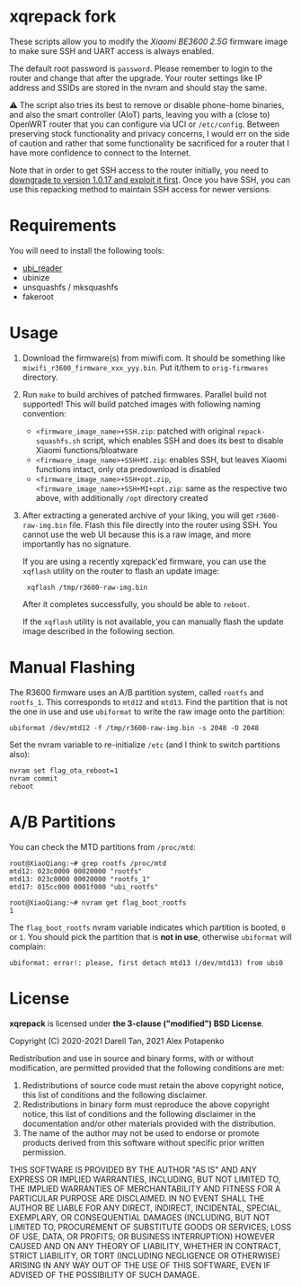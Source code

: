 xqrepack fork
=========

These scripts allow you to modify the *Xiaomi BE3600 2.5G* firmware image to make sure SSH and UART access is always enabled.

The default root password is `password`. Please remember to login to the router and change that after the upgrade. Your router settings like IP address and SSIDs are stored in the nvram and should stay the same.

⚠ The script also tries its best to remove or disable phone-home binaries, and also the smart controller (AIoT) parts, leaving you with a (close to) OpenWRT router that you can configure via UCI or `/etc/config`.
Between preserving stock functionality and privacy concerns, I would err on the side of caution and rather that some functionality be sacrificed for a router that I have more confidence to connect to the Internet.

Note that in order to get SSH access to the router initially, you need to [downgrade to version 1.0.17 and exploit it first](https://forum.openwrt.org/t/adding-openwrt-support-for-ax3600/55049/123).
Once you have SSH, you can use this repacking method to maintain SSH access for newer versions.

Requirements
==============

You will need to install the following tools:

- [ubi_reader](https://github.com/jrspruitt/ubi_reader)
- ubinize
- unsquashfs / mksquashfs
- fakeroot

Usage
=======

1. Download the firmware(s) from miwifi.com.
   It should be something like `miwifi_r3600_firmware_xxx_yyy.bin`.
   Put it/them to `orig-firmwares` directory.

2. Run `make` to build archives of patched firmwares.
   Parallel build not supported!
   This will build patched images with following naming convention:
   - `<firmware_image_name>+SSH.zip`: patched with original `repack-squashfs.sh` script, which enables SSH and does its best to disable Xiaomi functions/bloatware
   - `<firmware_image_name>+SSH+MI.zip`: enables SSH, but leaves Xiaomi functions intact, only ota predownload is disabled
   - `<firmware_image_name>+SSH+opt.zip`, `<firmware_image_name>+SSH+MI+opt.zip`: same as the respective two above, with additionally `/opt` directory created

3. After extracting a generated archive of your liking, you will get `r3600-raw-img.bin` file.
   Flash this file directly into the router using SSH.
   You cannot use the web UI because this is a raw image, and more importantly has no signature.

   If you are using a recently xqrepack'ed firmware, you can use the `xqflash` utility on the router to flash an update image:

        xqflash /tmp/r3600-raw-img.bin

   After it completes successfully, you should be able to `reboot`.

   If the `xqflash` utility is not available, you can manually flash the update image described in the following section.


Manual Flashing
================

The R3600 firmware uses an A/B partition system, called `rootfs` and `rootfs_1`. This corresponds to `mtd12` and `mtd13`. Find the partition that is not the one in use and use `ubiformat` to write the raw image onto the partition:

    ubiformat /dev/mtd12 -f /tmp/r3600-raw-img.bin -s 2048 -O 2048

Set the nvram variable to re-initialize `/etc` (and I think to switch partitions also):

    nvram set flag_ota_reboot=1
    nvram commit
    reboot


A/B Partitions
===============

You can check the MTD partitions from `/proc/mtd`:

```
root@XiaoQiang:~# grep rootfs /proc/mtd
mtd12: 023c0000 00020000 "rootfs"
mtd13: 023c0000 00020000 "rootfs_1"
mtd17: 015cc000 0001f000 "ubi_rootfs"

root@XiaoQiang:~# nvram get flag_boot_rootfs
1
```

The `flag_boot_rootfs` nvram variable indicates which partition is booted, `0` or `1`.
You should pick the partition that is **not in use**, otherwise `ubiformat` will complain:

    ubiformat: error!: please, first detach mtd13 (/dev/mtd13) from ubi0


License
=========

**xqrepack** is licensed under **the 3-clause ("modified") BSD License**.

Copyright (C) 2020-2021 Darell Tan, 2021 Alex Potapenko

Redistribution and use in source and binary forms, with or without
modification, are permitted provided that the following conditions
are met:

1. Redistributions of source code must retain the above copyright
   notice, this list of conditions and the following disclaimer.
2. Redistributions in binary form must reproduce the above copyright
   notice, this list of conditions and the following disclaimer in the
   documentation and/or other materials provided with the distribution.
3. The name of the author may not be used to endorse or promote products
   derived from this software without specific prior written permission.

THIS SOFTWARE IS PROVIDED BY THE AUTHOR "AS IS" AND ANY EXPRESS OR
IMPLIED WARRANTIES, INCLUDING, BUT NOT LIMITED TO, THE IMPLIED WARRANTIES
OF MERCHANTABILITY AND FITNESS FOR A PARTICULAR PURPOSE ARE DISCLAIMED.
IN NO EVENT SHALL THE AUTHOR BE LIABLE FOR ANY DIRECT, INDIRECT,
INCIDENTAL, SPECIAL, EXEMPLARY, OR CONSEQUENTIAL DAMAGES (INCLUDING, BUT
NOT LIMITED TO, PROCUREMENT OF SUBSTITUTE GOODS OR SERVICES; LOSS OF USE,
DATA, OR PROFITS; OR BUSINESS INTERRUPTION) HOWEVER CAUSED AND ON ANY
THEORY OF LIABILITY, WHETHER IN CONTRACT, STRICT LIABILITY, OR TORT
(INCLUDING NEGLIGENCE OR OTHERWISE) ARISING IN ANY WAY OUT OF THE USE OF
THIS SOFTWARE, EVEN IF ADVISED OF THE POSSIBILITY OF SUCH DAMAGE.

